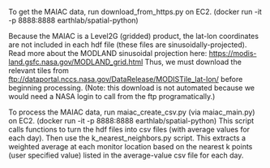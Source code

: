 To get the MAIAC data, run download_from_https.py on EC2. (docker run -it -p 8888:8888 earthlab/spatial-python)

Because the MAIAC is a Level2G (gridded) product, the lat-lon coordinates are not included in each hdf file (these files are sinusoidally-projected). Read more about the MODLAND sinusoidal projection here: https://modis-land.gsfc.nasa.gov/MODLAND_grid.html 
Thus, we must download the relevant tiles from ftp://dataportal.nccs.nasa.gov/DataRelease/MODISTile_lat-lon/ before beginning processing. (Note: this download is not automated because we would need a NASA login to call from the ftp programatically.)

To process the MAIAC data, run maiac_create_csv.py (via maiac_main.py) on EC2. (docker run -it -p 8888:8888 earthlab/spatial-python)
This script calls functions to turn the hdf files into csv files (with average values for each day). Then use the k_nearest_neighbors.py script. This extracts a weighted average at each monitor location based on the nearest k points (user specified value) listed in the average-value csv file for each day. 


